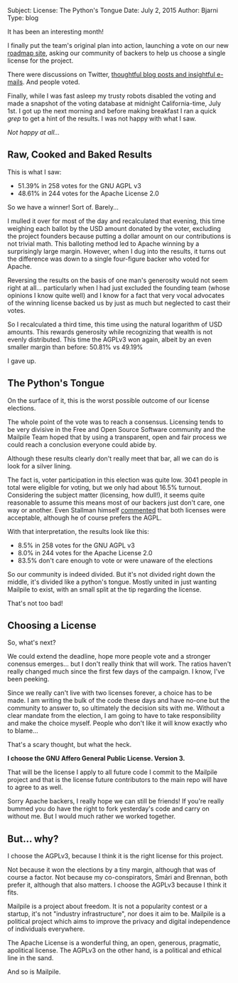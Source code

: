 Subject: License: The Python's Tongue
Date: July 2, 2015
Author: Bjarni
Type: blog

It has been an interesting month!

I finally put the team's original plan into action, launching a vote
on our new [roadmap site](/roadmap/), asking our community of backers
to help us choose a single license for the project.

There were discussions on Twitter, [thoughtful blog posts and insightful
e-mails](2015-06-15_Community_License_Feedback.html). And people voted.

Finally, while I was fast asleep my trusty robots disabled the voting
and made a snapshot of the voting database at midnight
California-time, July 1st. I got up the next morning and before making
breakfast I ran a quick *grep* to get a hint of the results. I was not
happy with what I saw.

*Not happy at all...*


## Raw, Cooked and Baked Results

This is what I saw:

* 51.39% in 258 votes for the GNU AGPL v3
* 48.61% in 244 votes for the Apache License 2.0

So we have a winner! Sort of. Barely...

I mulled it over for most of the day and recalculated that evening, this
time weighing each ballot by the USD amount donated by the voter,
excluding the project founders because putting a dollar amount on our
contributions is not trivial math. This balloting method led to Apache
winning by a surprisingly large margin. However, when I dug into the
results, it turns out the difference was down to a single four-figure
backer who voted for Apache.

Reversing the results on the basis of one man's generosity would not
seem right at all... particularly when I had just excluded the
founding team (whose opinions I know quite well) and I know for a fact
that very vocal advocates of the winning license backed us by just as
much but neglected to cast their votes.

So I recalculated a third time, this time using the natural logarithm of
USD amounts. This rewards generosity while recognizing that wealth is
not evenly distributed. This time the AGPLv3 won again, albeit by an
even smaller margin than before: 50.81% vs 49.19%

I gave up.


## The Python's Tongue

On the surface of it, this is the worst possible outcome of our
license elections.

The whole point of the vote was to reach a consensus. Licensing tends to
be very divisive in the Free and Open Source Software community and the
Mailpile Team hoped that by using a transparent, open and fair process
we could reach a conclusion everyone could abide by.

Although these results clearly don't really meet that bar, all we can do
is look for a silver lining.

The fact is, voter participation in this election was quite low. 3041
people in total were eligible for voting, but we only had about 16.5% turnout.
Considering the subject matter (licensing, how dull!), it seems quite
reasonable to assume this means most of our backers just don't care, one
way or another. Even Stallman himself [commented](http://b.pagekite.me/blog/2015-06-15_Community_License_Feedback.html)
that both licenses were acceptable, although he of course prefers the
AGPL.

With that interpretation, the results look like this:

* 8.5% in 258 votes for the GNU AGPL v3
* 8.0% in 244 votes for the Apache License 2.0
* 83.5% don't care enough to vote or were unaware of the elections

So our community is indeed divided. But it's not divided right down the
middle, it's divided like a python's tongue. Mostly united in just
wanting Mailpile to exist, with an small split at the tip regarding the
license.

That's not too bad!


## Choosing a License

So, what's next?

We could extend the deadline, hope more people vote and a stronger
conensus emerges... but I don't really think that will work. The ratios
haven't really changed much since the first few days of the campaign.
I know, I've been peeking.

Since we really can't live with two licenses forever, a choice has to be
made. I am writing the bulk of the code these days and have no-one but
the community to answer to, so ultimately the decision sits with me.
Without a clear mandate from the election, I am going to have to take
responsibility and make the choice myself. People who don't like it will
know exactly who to blame...

That's a scary thought, but what the heck.

**I choose the GNU Affero General Public License. Version 3.**

That will be the license I apply to all future code I commit to the
Mailpile project and that is the license future contributors to the main
repo will have to agree to as well.

Sorry Apache backers, I really hope we can still be friends! If you're
really bummed you do have the right to fork yesterday's code and carry
on without me. But I would much rather we worked together.


## But... why?

I choose the AGPLv3, because I think it is the right license for this
project.

Not because it won the elections by a tiny margin, although that was of
course a factor. Not because my co-conspirators, Smári and Brennan, both
prefer it, although that also matters. I choose the AGPLv3 because I
think it fits.

Mailpile is a project about freedom. It is not a popularity contest or a
startup, it's not "industry infrastructure", nor does it aim to be.
Mailpile is a political project which aims to improve the privacy and
digital independence of individuals everywhere.

The Apache License is a wonderful thing, an open, generous, pragmatic,
apolitical license. The AGPLv3 on the other hand, is a political and
ethical line in the sand.

And so is Mailpile.
